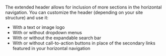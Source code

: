 The extended header allows for inclusion of more sections in the horizontal navigation. You can customize the header (depending on your site structure) and use it:
- With a text or image logo
- With or without dropdown menus
- With or without the expandable search bar
- With or without call-to-action buttons in place of the secondary links featured in your horizontal navigation
